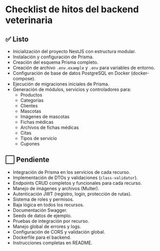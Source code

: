# Checklist de hitos del backend veterinaria

## ✅ Listo

- Inicialización del proyecto NestJS con estructura modular.
- Instalación y configuración de Prisma.
- Creación del esquema Prisma completo.
- Creación de archivo `.env.example` y `.env` para variables de entorno.
- Configuración de base de datos PostgreSQL en Docker (docker-compose).
- Ejecución de migraciones iniciales de Prisma.
- Generación de módulos, servicios y controladores para:
  - Productos
  - Categorías
  - Clientes
  - Mascotas
  - Imágenes de mascotas
  - Fichas médicas
  - Archivos de fichas médicas
  - Citas
  - Tipos de servicio
  - Cupones

## ⬜️ Pendiente

- Integración de Prisma en los servicios de cada recurso.
- Implementación de DTOs y validaciones (`class-validator`).
- Endpoints CRUD completos y funcionales para cada recurso.
- Manejo de imágenes y archivos (Multer).
- Autenticación JWT (registro, login, protección de rutas).
- Sistema de roles y permisos.
- Baja lógica en todos los recursos.
- Documentación Swagger.
- Seeds de datos de ejemplo.
- Pruebas de integración por recurso.
- Manejo global de errores y logs.
- Configuración de CORS y validación global.
- Dockerfile para el backend.
- Instrucciones completas en README.

